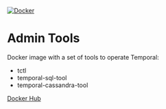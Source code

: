 [![Docker](https://github.com/temporalio/admin-tools/actions/workflows/docker.yml/badge.svg)](https://github.com/temporalio/ui-server/actions/workflows/test.yml)

# Admin Tools

Docker image with a set of tools to operate Temporal:

* tctl
* temporal-sql-tool
* temporal-cassandra-tool

[Docker Hub](https://hub.docker.com/repository/docker/temporalio/admin-tools)
